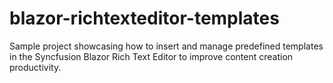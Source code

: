 # blazor-richtexteditor-templates
Sample project showcasing how to insert and manage predefined templates in the Syncfusion Blazor Rich Text Editor to improve content creation productivity.
